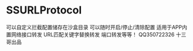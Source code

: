 # SSURLProtocol
可以自定义拦截配置储存在沙盒目录
可以随时开启/停止/清除配置
适用于APP内置网络接口转发
URL匹配关键字替换转发
端口转发等等！
QQ350722326
十三哥出品
